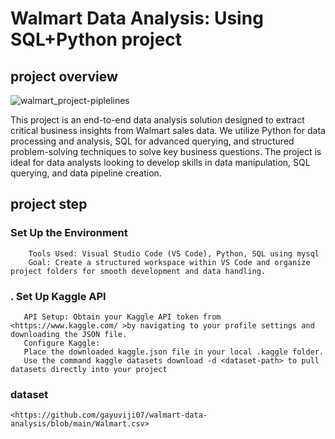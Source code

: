 # Walmart Data Analysis: Using SQL+Python project

##  project overview
  ![walmart_project-piplelines](https://github.com/user-attachments/assets/ec88f8c7-d210-4ff4-a3cb-34e42baca85e)

  This project is an end-to-end data analysis solution designed to extract critical business insights from Walmart sales data. We utilize Python for data processing and analysis, SQL for advanced querying, and structured problem-solving techniques to solve key business questions. The project is ideal for data analysts looking to develop skills in data manipulation, SQL querying, and data pipeline creation.

## project step

### Set Up the Environment
        Tools Used: Visual Studio Code (VS Code), Python, SQL using mysql
        Goal: Create a structured workspace within VS Code and organize project folders for smooth development and data handling.

### . Set Up Kaggle API
       API Setup: Obtain your Kaggle API token from <https://www.kaggle.com/ >by navigating to your profile settings and downloading the JSON file.
       Configure Kaggle:
       Place the downloaded kaggle.json file in your local .kaggle folder.
       Use the command kaggle datasets download -d <dataset-path> to pull datasets directly into your project

### dataset 
    <https://github.com/gayuviji07/walmart-data-analysis/blob/main/Walmart.csv>

        
